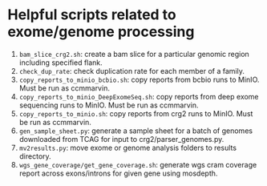 # Helpful scripts related to exome/genome processing

1. ```bam_slice_crg2.sh```: create a bam slice for a particular genomic region including specified flank.
2. ```check_dup_rate```: check duplication rate for each member of a family.
3. ```copy_reports_to_minio_bcbio.sh```: copy reports from bcbio runs to MinIO. Must be run as ccmmarvin.
4. ```copy_reports_to_minio_DeepExomeSeq.sh```: copy reports from deep exome sequencing runs to MinIO. Must be run as ccmmarvin.
5. ```copy_reports_to_minio.sh```: copy reports from crg2 runs to MinIO. Must be run as ccmmarvin.
6. ```gen_sample_sheet.py```: generate a sample sheet for a batch of genomes downloaded from TCAG for input to crg2/parser_genomes.py.
7. ```mv2results.py```: move exome or genome analysis folders to results directory.
8. ```wgs_gene_coverage/get_gene_coverage.sh```: generate wgs cram coverage report across exons/introns for given gene using mosdepth.
